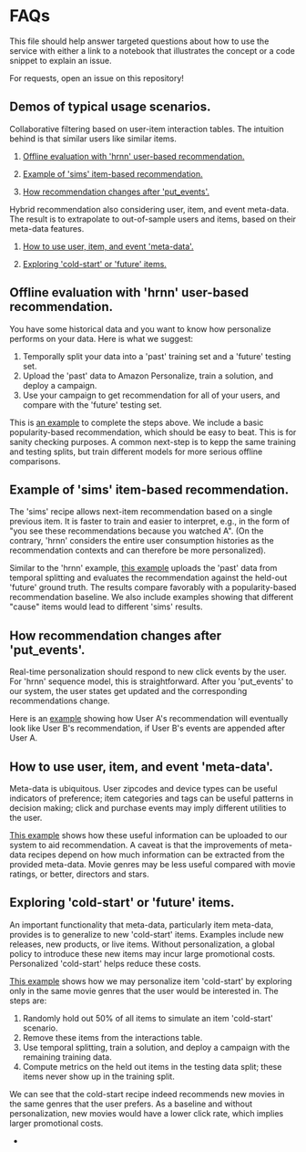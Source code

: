 # FAQs

This file should help answer targeted questions about how to use the service with either a link to a notebook that illustrates the concept or a code snippet to explain an issue.

For requests, open an issue on this repository!

## Demos of typical usage scenarios.

Collaborative filtering based on user-item interaction tables. The intuition behind is that similar users like similar items.

1. [Offline evaluation with 'hrnn' user-based recommendation.](#hrnn)

1. [Example of 'sims' item-based recommendation.](#sims)

1. [How recommendation changes after 'put_events'.](#put_events)

Hybrid recommendation also considering user, item, and event meta-data. The result is to extrapolate to out-of-sample users and items, based on their meta-data features.

1. [How to use user, item, and event 'meta-data'.](#metadata)

1. [Exploring 'cold-start' or 'future' items.](#item_cold_start)

## Offline evaluation with 'hrnn' user-based recommendation.<a name="hrnn"/>

You have some historical data and you want to know how personalize performs on your data. Here is what we suggest:

1. Temporally split your data into a 'past' training set and a 'future' testing set.
2. Upload the 'past' data to Amazon Personalize, train a solution, and deploy a campaign.
3. Use your campaign to get recommendation for all of your users, and compare with the 'future' testing set.

This is [an example](personalize_temporal_holdout/personalize_temporal_holdout.ipynb) to complete the steps above. We include a basic popularity-based recommendation, which should be easy to beat. This is for sanity checking purposes. A common next-step is to kepp the same training and testing splits, but train different models for more serious offline comparisons.

## Example of 'sims' item-based recommendation.<a name="sims"/>

The 'sims' recipe allows next-item recommendation based on a single previous item. It is faster to train and easier to interpret, e.g., in the form of "you see these recommendations because you watched A". (On the contrary, 'hrnn' considers the entire user consumption histories as the recommendation contexts and can therefore be more personalized).

Similar to the 'hrnn' example, [this example](personalize_temporal_holdout/personalize_metadata_example.ipynb) uploads the 'past' data from temporal splitting and evaluates the recommendation against the held-out 'future' ground truth. The results compare favorably with a popularity-based recommendation baseline. We also include examples showing that different "cause" items would lead to different 'sims' results.

## How recommendation changes after 'put_events'.<a name="put_events"/>

Real-time personalization should respond to new click events by the user. For 'hrnn' sequence model, this is straightforward. After you 'put_events' to our system, the user states get updated and the corresponding recommendations change.

Here is an [example](personalize_temporal_holdout/personalize_putEvents_demo.ipynb) showing how User A's recommendation will eventually look like User B's recommendation, if User B's events are appended after User A.

## How to use user, item, and event 'meta-data'.<a name="metadata"/>

Meta-data is ubiquitous. User zipcodes and device types can be useful indicators of preference; item categories and tags can be useful patterns in decision making; click and purchase events may imply different utilities to the user.

[This example](personalize_temporal_holdout/personalize_metadata_example.ipynb) shows how these useful information can be uploaded to our system to aid recommendation. A caveat is that the improvements of meta-data recipes depend on how much information can be extracted from the provided meta-data. Movie genres may be less useful compared with movie ratings, or better, directors and stars.

## Exploring 'cold-start' or 'future' items.<a name="item_cold_start"/>

An important functionality that meta-data, particularly item meta-data, provides is to generalize to new 'cold-start' items. Examples include new releases, new products, or live items. Without personalization, a global policy to introduce these new items may incur large promotional costs. Personalized 'cold-start' helps reduce these costs.

[This example](personalize_temporal_holdout/personalize_coldstart_demo.ipynb) shows how we may personalize item 'cold-start' by exploring only in the same movie genres that the user would be interested in. The steps are:

1. Randomly hold out 50% of all items to simulate an item 'cold-start' scenario.
2. Remove these items from the interactions table.
3. Use temporal splitting, train a solution, and deploy a campaign with the remaining training data.
4. Compute metrics on the held out items in the testing data split; these items never show up in the training split.

We can see that the cold-start recipe indeed recommends new movies in the same genres that the user prefers. As a baseline and without personalization, new movies would have a lower click rate, which implies larger promotional costs.

-


